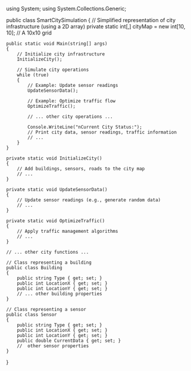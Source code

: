 using System;
using System.Collections.Generic;

public class SmartCitySimulation
{
    // Simplified representation of city infrastructure (using a 2D array)
    private static int[,] cityMap = new int[10, 10]; // A 10x10 grid

    public static void Main(string[] args)
    {
        // Initialize city infrastructure
        InitializeCity();

        // Simulate city operations
        while (true)
        {
            // Example: Update sensor readings
            UpdateSensorData();

            // Example: Optimize traffic flow
            OptimizeTraffic();

            // ... other city operations ...

            Console.WriteLine("nCurrent City Status:");
            // Print city data, sensor readings, traffic information
            // ...
        }
    }

    private static void InitializeCity()
    {
        // Add buildings, sensors, roads to the city map
        // ...
    }

    private static void UpdateSensorData()
    {
        // Update sensor readings (e.g., generate random data)
        // ...
    }

    private static void OptimizeTraffic()
    {
        // Apply traffic management algorithms
        // ...
    }

    // ... other city functions ...

    // Class representing a building
    public class Building
    {
        public string Type { get; set; }
        public int LocationX { get; set; }
        public int LocationY { get; set; }
        // ... other building properties
    }

    // Class representing a sensor
    public class Sensor
    {
        public string Type { get; set; }
        public int LocationX { get; set; }
        public int LocationY { get; set; }
        public double CurrentData { get; set; }
        //  other sensor properties
    }
}
